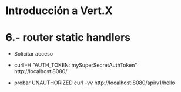 # Introducción a Vert.X

# 6.- router static handlers

* Solicitar acceso
* curl -H "AUTH_TOKEN: mySuperSecretAuthToken" http://localhost:8080/  

* probar UNAUTHORIZED curl -vv http://localhost:8080/api/v1/hello  